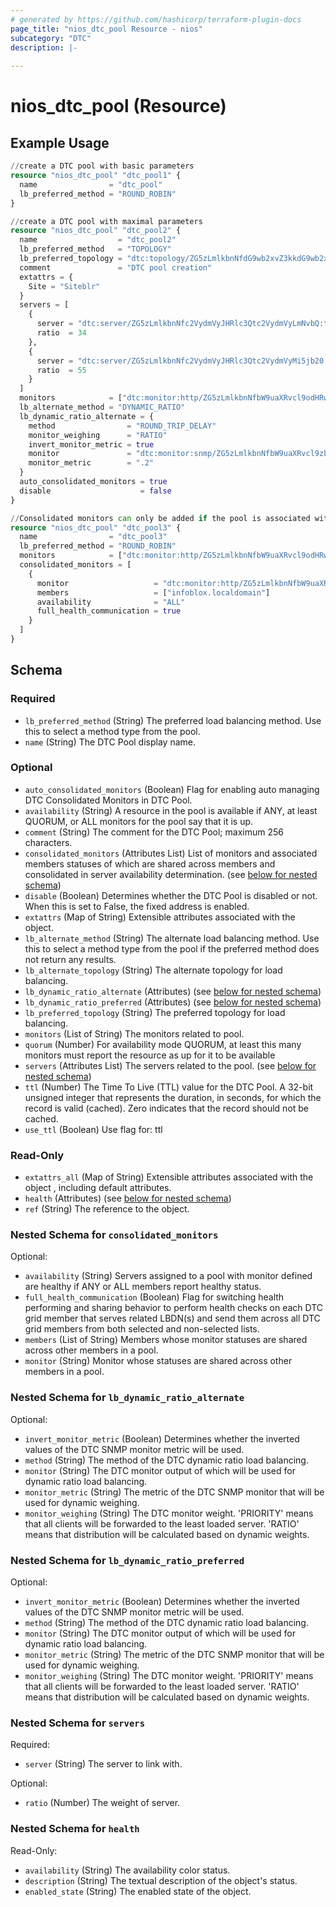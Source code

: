 ```yaml
---
# generated by https://github.com/hashicorp/terraform-plugin-docs
page_title: "nios_dtc_pool Resource - nios"
subcategory: "DTC"
description: |-
  
---
```


# nios_dtc_pool (Resource)



## Example Usage

```terraform
//create a DTC pool with basic parameters 
resource "nios_dtc_pool" "dtc_pool1" {
  name                = "dtc_pool"
  lb_preferred_method = "ROUND_ROBIN"
}

//create a DTC pool with maximal parameters 
resource "nios_dtc_pool" "dtc_pool2" {
  name                  = "dtc_pool2"
  lb_preferred_method   = "TOPOLOGY"
  lb_preferred_topology = "dtc:topology/ZG5zLmlkbnNfdG9wb2xvZ3kkdG9wb2xvZ3lfcnVsZXNldA:topology_ruleset"
  comment               = "DTC pool creation"
  extattrs = {
    Site = "Siteblr"
  }
  servers = [
    {
      server = "dtc:server/ZG5zLmlkbnNfc2VydmVyJHRlc3Qtc2VydmVyLmNvbQ:test-server.com"
      ratio  = 34
    },
    {
      server = "dtc:server/ZG5zLmlkbnNfc2VydmVyJHRlc3Qtc2VydmVyMi5jb20:test-server2.com"
      ratio  = 55
    }
  ]
  monitors            = ["dtc:monitor:http/ZG5zLmlkbnNfbW9uaXRvcl9odHRwJGh0dHA:http", "dtc:monitor:snmp/ZG5zLmlkbnNfbW9uaXRvcl9zbm1wJHNubXA:snmp"]
  lb_alternate_method = "DYNAMIC_RATIO"
  lb_dynamic_ratio_alternate = {
    method                = "ROUND_TRIP_DELAY"
    monitor_weighing      = "RATIO"
    invert_monitor_metric = true
    monitor               = "dtc:monitor:snmp/ZG5zLmlkbnNfbW9uaXRvcl9zbm1wJHNubXA:snmp"
    monitor_metric        = ".2"
  }
  auto_consolidated_monitors = true
  disable                    = false
}

//Consolidated monitors can only be added if the pool is associated with an LBDN.
resource "nios_dtc_pool" "dtc_pool3" {
  name                = "dtc_pool3"
  lb_preferred_method = "ROUND_ROBIN"
  monitors            = ["dtc:monitor:http/ZG5zLmlkbnNfbW9uaXRvcl9odHRwJGh0dHA:http", "dtc:monitor:snmp/ZG5zLmlkbnNfbW9uaXRvcl9zbm1wJHNubXA:snmp"]
  consolidated_monitors = [
    {
      monitor                   = "dtc:monitor:http/ZG5zLmlkbnNfbW9uaXRvcl9odHRwJGh0dHA:http"
      members                   = ["infoblox.localdomain"]
      availability              = "ALL"
      full_health_communication = true
    }
  ]
}
```

<!-- schema generated by tfplugindocs -->
## Schema

### Required

- `lb_preferred_method` (String) The preferred load balancing method. Use this to select a method type from the pool.
- `name` (String) The DTC Pool display name.

### Optional

- `auto_consolidated_monitors` (Boolean) Flag for enabling auto managing DTC Consolidated Monitors in DTC Pool.
- `availability` (String) A resource in the pool is available if ANY, at least QUORUM, or ALL monitors for the pool say that it is up.
- `comment` (String) The comment for the DTC Pool; maximum 256 characters.
- `consolidated_monitors` (Attributes List) List of monitors and associated members statuses of which are shared across members and consolidated in server availability determination. (see [below for nested schema](#nestedatt--consolidated_monitors))
- `disable` (Boolean) Determines whether the DTC Pool is disabled or not. When this is set to False, the fixed address is enabled.
- `extattrs` (Map of String) Extensible attributes associated with the object.
- `lb_alternate_method` (String) The alternate load balancing method. Use this to select a method type from the pool if the preferred method does not return any results.
- `lb_alternate_topology` (String) The alternate topology for load balancing.
- `lb_dynamic_ratio_alternate` (Attributes) (see [below for nested schema](#nestedatt--lb_dynamic_ratio_alternate))
- `lb_dynamic_ratio_preferred` (Attributes) (see [below for nested schema](#nestedatt--lb_dynamic_ratio_preferred))
- `lb_preferred_topology` (String) The preferred topology for load balancing.
- `monitors` (List of String) The monitors related to pool.
- `quorum` (Number) For availability mode QUORUM, at least this many monitors must report the resource as up for it to be available
- `servers` (Attributes List) The servers related to the pool. (see [below for nested schema](#nestedatt--servers))
- `ttl` (Number) The Time To Live (TTL) value for the DTC Pool. A 32-bit unsigned integer that represents the duration, in seconds, for which the record is valid (cached). Zero indicates that the record should not be cached.
- `use_ttl` (Boolean) Use flag for: ttl

### Read-Only

- `extattrs_all` (Map of String) Extensible attributes associated with the object , including default attributes.
- `health` (Attributes) (see [below for nested schema](#nestedatt--health))
- `ref` (String) The reference to the object.

<a id="nestedatt--consolidated_monitors"></a>
### Nested Schema for `consolidated_monitors`

Optional:

- `availability` (String) Servers assigned to a pool with monitor defined are healthy if ANY or ALL members report healthy status.
- `full_health_communication` (Boolean) Flag for switching health performing and sharing behavior to perform health checks on each DTC grid member that serves related LBDN(s) and send them across all DTC grid members from both selected and non-selected lists.
- `members` (List of String) Members whose monitor statuses are shared across other members in a pool.
- `monitor` (String) Monitor whose statuses are shared across other members in a pool.


<a id="nestedatt--lb_dynamic_ratio_alternate"></a>
### Nested Schema for `lb_dynamic_ratio_alternate`

Optional:

- `invert_monitor_metric` (Boolean) Determines whether the inverted values of the DTC SNMP monitor metric will be used.
- `method` (String) The method of the DTC dynamic ratio load balancing.
- `monitor` (String) The DTC monitor output of which will be used for dynamic ratio load balancing.
- `monitor_metric` (String) The metric of the DTC SNMP monitor that will be used for dynamic weighing.
- `monitor_weighing` (String) The DTC monitor weight. 'PRIORITY' means that all clients will be forwarded to the least loaded server. 'RATIO' means that distribution will be calculated based on dynamic weights.


<a id="nestedatt--lb_dynamic_ratio_preferred"></a>
### Nested Schema for `lb_dynamic_ratio_preferred`

Optional:

- `invert_monitor_metric` (Boolean) Determines whether the inverted values of the DTC SNMP monitor metric will be used.
- `method` (String) The method of the DTC dynamic ratio load balancing.
- `monitor` (String) The DTC monitor output of which will be used for dynamic ratio load balancing.
- `monitor_metric` (String) The metric of the DTC SNMP monitor that will be used for dynamic weighing.
- `monitor_weighing` (String) The DTC monitor weight. 'PRIORITY' means that all clients will be forwarded to the least loaded server. 'RATIO' means that distribution will be calculated based on dynamic weights.


<a id="nestedatt--servers"></a>
### Nested Schema for `servers`

Required:

- `server` (String) The server to link with.

Optional:

- `ratio` (Number) The weight of server.


<a id="nestedatt--health"></a>
### Nested Schema for `health`

Read-Only:

- `availability` (String) The availability color status.
- `description` (String) The textual description of the object's status.
- `enabled_state` (String) The enabled state of the object.
